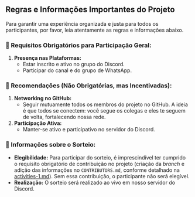 ## **Regras e Informações Importantes do Projeto**

Para garantir uma experiência organizada e justa para todos os participantes, por favor, leia atentamente as regras e informações abaixo.

### **🚀 Requisitos Obrigatórios para Participação Geral:**

1.  **Presença nas Plataformas:**
    - Estar inscrito e ativo no grupo do Discord.
    - Participar do canal e do grupo de WhatsApp.

### **🌟 Recomendações (Não Obrigatórias, mas Incentivadas):**

1.  **Networking no GitHub:**
    - Seguir mutuamente todos os membros do projeto no GitHub. A ideia é que todos se conectem: você segue os colegas e eles te seguem de volta, fortalecendo nossa rede.
2.  **Participação Ativa:**
    - Manter-se ativo e participativo no servidor do Discord.

### **🎁 Informações sobre o Sorteio:**

- **Elegibilidade:** Para participar do sorteio, é imprescindível ter cumprido o requisito obrigatório de contribuição no projeto (criação da _branch_ e adição das informações no `CONTRIBUTORS.md`, conforme detalhado na [activities-1.md](../activities/activities-1.md)). Sem essa contribuição, o participante não será elegível.
- **Realização:** O sorteio será realizado ao vivo em nosso servidor do Discord.
